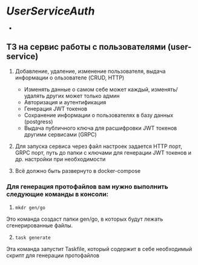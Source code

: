 # *UserServiceAuth*
-
## ТЗ на сервис работы с пользователями (user-service)
1. Добавление, удаление, изменение пользователя, выдача информации о ользователе (CRUD, HTTP)
    - Изменять данные о самом себе может каждый, изменять/удалять других может только админ
    - Авторизация и аутентификация
    - Генерация JWT токенов
    - Сохранение информации о пользователях в базу данных (postgress)
    - Выдача публичного ключа для расшифровки JWT токенов другими сервисами (GRPC)

2. Для запуска сервиса через файл настроек задается HTTP порт, GRPC порт, путь до папки с ключами для генерации JWT токенов и др. настройки при необходимости
3. Всё должно быть развернуто в docker-compose

### Для генерация протофайлов вам нужно выполнить следующие команды в консоли:
1. `mkdr gen/go`

Это команда создаст папки gen/go, в которых будут лежать сгенерированные файлы. 

2. `task generate`

Эта команда запустит Taskfile, который содержит в себе необходимый скрипт для генерации протофайлов